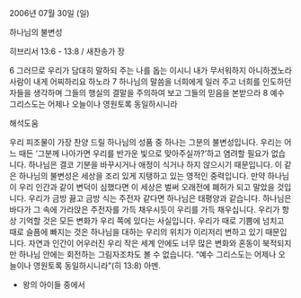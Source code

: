 2006년 07월 30일 (일)

하나님의 불변성



히브리서 13:6 - 13:8 / 새찬송가  장


6 그러므로 우리가 담대히 말하되 주는 나를 돕는 이시니 내가 무서워하지 아니하겠노라 사람이 내게 어찌하리요 하노라 7 하나님의 말씀을 너희에게 일러 주고 너희를 인도하던 자들을 생각하며 그들의 행실의 결말을 주의하여 보고 그들의 믿음을 본받으라 8 예수 그리스도는 어제나 오늘이나 영원토록 동일하시니라

해석도움





우리 피조물이 가장 찬양 드릴 하나님의 성품 중 하나는 그분의 불변성입니다. 우리는 어느 때든 ‘그분께 나아가면 우리를 반가운 빛으로 맞아주실까?’하고 염려할 필요가 없습니다. 하나님은 결코 기분을 바꾸시거나 애정이 식거나 하지 않으시기 때문입니다. 이 같은 하나님의 불변성은 세상을 조리 있게 지탱하고 있는 영적인 중력입니다. 만약 하나님이 우리 인간과 같이 변덕이 심했다면 이 세상은 벌써 오래전에 폐허가 되고 말았을 것입니다. 우리가 금방 끓고 금방 식는 주전자 같다면 하나님은 태평양과 같습니다. 하나님은 바다가 그 속에 가라앉은 주전자를 가득 채우시듯이 우리를 가득 채우십니다. 우리가 항상 기억할 것은 모든 변화가 우리 쪽에 있다는 사실입니다. 우리가 때로 기쁨에 넘치고 때로 슬픔에 빠지는 것은 하나님을 대하는 우리의 위치가 이리저리 변하고 있기 때문입니다. 자연과 인간이 어우러진 우리 작은 세계 안에도 너무 많은 변화와 혼동이 북적되지만 하나님 안에는 회전하는 그림자조차도 볼 수 없습니다.
“예수 그리스도는 어제나 오늘이나 영원토록 동일하시니라”(히 13:8) 아멘.

- 왕의 아이들 중에서
